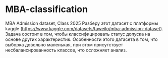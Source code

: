 # MBA-classification
MBA Admission dataset, Class 2025
Разберу этот датасет с платформы kaggle (https://www.kaggle.com/datasets/taweilo/mba-admission-dataset). Задача состоит в том, чтобы классифицировать статус допуска на основе других характеристик. Особенности этого датасета в том, что выборка довольно маленькая, при этом присутствует несбалансированность классов, что осложняет анализ.

